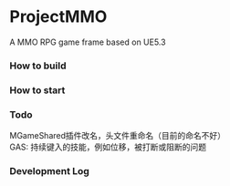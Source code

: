# ProjectMMO
A MMO RPG game frame based on UE5.3

### How to build

### How to start

### Todo
MGameShared插件改名，头文件重命名（目前的命名不好）  
GAS: 持续键入的技能，例如位移，被打断或阻断的问题  

### Development Log

